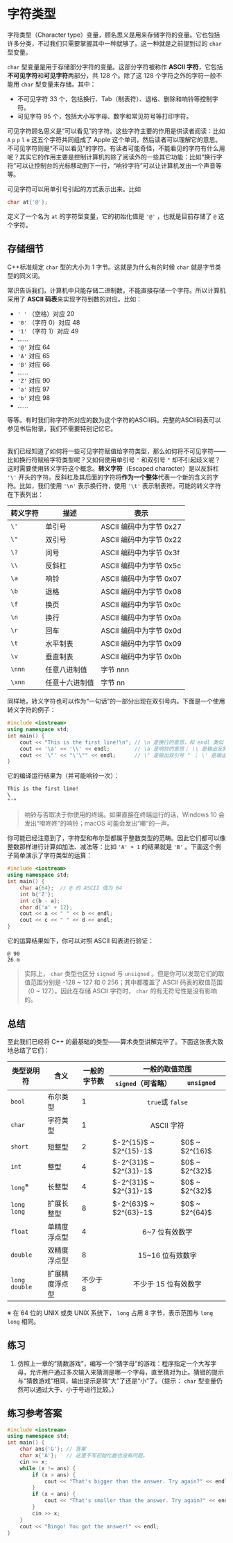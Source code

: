 # 字符类型

字符类型（Character type）变量，顾名思义是用来存储字符的变量。它也包括许多分类，不过我们只需要掌握其中一种就够了。这一种就是之前提到过的 `char` 型变量。

<!-- <h6 id="idx_ASCII+字符"></h6>
<h6 id="idx_不可见字符"></h6>
<h6 id="idx_可见字符"></h6> -->

`char` 型变量是用于存储部分字符的变量。这部分字符被称作 **ASCII 字符**，它包括**不可见字符**和**可见字符**两部分，共 128 个。除了这 128 个字符之外的字符一般不能用 `char` 型变量来存储。其中：

- 不可见字符 33 个，包括换行、Tab（制表符）、退格、删除和响铃等控制字符。
- 可见字符 95 个，包括大小写字母、数字和常见符号等打印字符。

可见字符顾名思义是“可以看见”的字符。这些字符主要的作用是供读者阅读：比如 `A` `p` `p` `l` `e` 这五个字符共同组成了 Apple 这个单词，然后读者可以理解它的意思。不可见字符则是“不可以看见”的字符。有读者可能奇怪，不能看见的字符有什么用呢？其实它的作用主要是控制计算机的除了阅读外的一些其它功能：比如“换行字符”可以让控制台的光标移动到下一行，“响铃字符”可以让计算机发出一个声音等等。

可见字符可以用单引号引起的方式表示出来。比如
```cpp
char at{'@'};
```
定义了一个名为 `at` 的字符型变量，它的初始化值是 `'@'` ，也就是目前存储了 `@`  这个字符。

## 存储细节

C++标准规定 `char` 型的大小为 1 字节。这就是为什么有的时候 `char` 就是字节类型的同义词。

常识告诉我们，计算机中只能存储二进制数，不能直接存储一个字符。所以计算机采用了 **ASCII 码表**来实现字符到数的对应。比如：

- `' '` （空格）对应 20
- `'0'` （字符 0）对应 48
- `'1'` （字符 1）对应 49
- ……
- `'@'` 对应 64
- `'A'` 对应 65
- `'B'` 对应 66
- ……
- `'Z'` 对应 90
- `'a'` 对应 97
- `'b'` 对应 98
- ……

等等。有时我们称字符所对应的数为这个字符的ASCII码。完整的ASCII码表可以参见书后附录，我们不需要特别记忆它。

<h6 id="idx_转义字符"></h6>

我们已经知道了如何将一些可见字符赋值给字符类型，那么如何将不可见字符——比如换行符赋给字符类型呢？又如何使用单引号 `'` 和双引号 `"` 却不引起歧义呢？这时需要使用转义字符这个概念。**转义字符**（Escaped character）是以反斜杠 `'\'` 开头的字符。反斜杠及其后面的字符将**作为一个整体**代表一个新的含义的字符。比如，我们使用 `'\n'` 表示换行符，使用 `'\t'` 表示制表符。可能的转义字符在下表列出：

| 转义字符 | 描述           | 表示                    |
| -------- | -------------- | ----------------------- |
| `\'`     | 单引号         | ASCII 编码中为字节 0x27 |
| `\"`     | 双引号         | ASCII 编码中为字节 0x22 |
| `\?`     | 问号           | ASCII 编码中为字节 0x3f |
| `\\`     | 反斜杠         | ASCII 编码中为字节 0x5c |
| `\a`     | 响铃           | ASCII 编码中为字节 0x07 |
| `\b`     | 退格           | ASCII 编码中为字节 0x08 |
| `\f`     | 换页           | ASCII 编码中为字节 0x0c |
| `\n`     | 换行           | ASCII 编码中为字节 0x0a |
| `\r`     | 回车           | ASCII 编码中为字节 0x0d |
| `\t`     | 水平制表       | ASCII 编码中为字节 0x09 |
| `\v`     | 垂直制表       | ASCII 编码中为字节 0x0b |
| `\nnn`   | 任意八进制值   | 字节 nnn                |
| `\xnn`   | 任意十六进制值 | 字节 nn                 |

同样地，转义字符也可以作为“一句话”的一部分出现在双引号内。下面是一个使用转义字符的例子：
```cpp codemo(show)
#include <iostream>
using namespace std;
int main() {
    cout << "This is the first line!\n"; // \n 是换行的意思，和 endl 类似
    cout << '\a' << '\\' << endl;        // \a 是响铃的意思； \\ 是输出反斜杠 \ 本身
    cout << '\"' << "\'\"" << endl;      // \" 是输出双引号 " ； \' 是输出单引号 '
}
```
它的编译运行结果为（并可能响铃一次）：

```io
This is the first line!
\
"'"
```

> 响铃与否取决于你使用的终端。如果直接在终端运行的话，Windows 10 会发出“噔咚咚”的响铃；macOS 可能会发出“嘟”的一声。

你可能已经注意到了，字符型和布尔型都属于整数类型的范畴。因此它们都可以像整数那样进行计算如加法、减法等：比如 `'A' + 1` 的结果就是 `'B'` 。下面这个例子简单演示了字符类型的运算：
```cpp codemo(show)
#include <iostream>
using namespace std;
int main() {
    char a{64};  // @ 的 ASCII 值为 64
    int b{'Z'};
    int c{b - a};
    char d{'a' + 12};
    cout << a << " " << b << endl;
    cout << c << " " << d << endl;
}
```
它的运算结果如下，你可以对照 ASCII 码表进行验证：

```io
@ 90
26 m
```

> 实际上， `char` 类型也区分 `signed` 与 `unsigned` 。但是你可以发现它们的取值范围分别是 -128 ~ 127 和 0  256；其中都覆盖了 ASCII 码表的取值范围（0 ~ 127）。因此在存储 ASCII 字符时， `char` 的有无符号性是没有影响的。

## 总结

至此我们已经将 C++ 的最基础的类型——算术类型讲解完毕了。下面这张表大致地总结了它们：

<div class="table-wrapper">
<table>
<thead>
    <tr>
        <th style="text-align:center" rowspan="2">类型说明符</th>
        <th style="text-align:center" rowspan="2">含义</th>
        <th style="text-align:center" rowspan="2">一般的字节数</th>
        <th style="text-align:center" colspan="2">一般的取值范围</th>
    </tr>
    <tr>
        <th style="text-align:center"><code>signed</code>（可省略）</th>
        <th style="text-align:center"><code>unsigned</code></th>
    </tr>
    </thead>
    <tbody>
    <tr>
        <td><code>bool</code></td>
        <td>布尔类型</td>
        <td>1</td>
        <td style="text-align:center" colspan="2"><code>true</code>或 <code>false</code></td>
    </tr>
    <tr>
        <td><code>char</code></td>
        <td>字符类型</td>
        <td>1</td>
        <td style="text-align:center" colspan="2">ASCII 字符</td>
    </tr>
    <tr>
        <td><code>short</code></td>
        <td>短整型</td>
        <td>2</td>
        <td>$-2^{15}$ ~ $2^{15}-1$</td>
        <td>$0$ ~ $2^{16}$</td>
    </tr>
    <tr>
        <td><code>int</code></td>
        <td>整型</td>
        <td>4</td>
        <td>$-2^{31}$ ~ $2^{31}-1$</td>
        <td>$0$ ~ $2^{32}$</td>
    </tr>
    <tr>
        <td><code>long</code><sup>※</sup></td>
        <td>长整型</td>
        <td>4</td>
        <td>$-2^{31}$ ~ $2^{31}-1$</td>
        <td>$0$ ~ $2^{32}$</td>
    </tr>
    <tr>
        <td><code>long long</code></td>
        <td>扩展长整型</td>
        <td>8</td>
        <td>$-2^{63}$ ~ $2^{63}-1$</td>
        <td>$0$ ~ $2^{64}$</td>
    </tr>
    <tr>
        <td><code>float</code></td>
        <td>单精度浮点型</td>
        <td>4</td>
        <td style="text-align:center" colspan="2">6~7 位有效数字</td>
    </tr>
    <tr>
        <td><code>double</code></td>
        <td>双精度浮点型</td>
        <td>8</td>
        <td style="text-align:center" colspan="2">15~16 位有效数字</td>
    </tr>
    <tr>
        <td><code>long double</code></td>
        <td>扩展精度浮点型</td>
        <td>不少于 8</td>
        <td style="text-align:center" colspan="2">不少于 15 位有效数字</td>
    </tr>
    </tbody>
</table>
</div>
<p class="small">※ 在 64 位的 UNIX 或类 UNIX 系统下， <code>long</code> 占用 8 字节，表示范围与 <code>long long</code> 相同。</p>

## 练习

1. 仿照上一章的“猜数游戏”，编写一个“猜字母”的游戏：程序指定一个大写字母，允许用户通过多次输入来猜测是哪一个字母，直至猜对为止。猜错的提示与“猜数游戏”相同，输出提示是猜“大”了还是“小”了。（提示： `char` 型变量仍然可以通过大于、小于号进行比较。）

## 练习参考答案

```cpp codemo(show,input=C\nS\nH\nF\nG\n)
#include <iostream>
using namespace std;
int main() {
    char ans{'G'}; // 答案
    char x{'A'};   // 这里不写初始化器也没有问题。
    cin >> x;
    while (x != ans) {
        if (x > ans) {
            cout << "That's bigger than the answer. Try again?" << endl;
        }
        if (x < ans) {
            cout << "That's smaller than the answer. Try again?" << endl;
        }
        cin >> x;
    }
    cout << "Bingo! You got the answer!" << endl;
}
```

